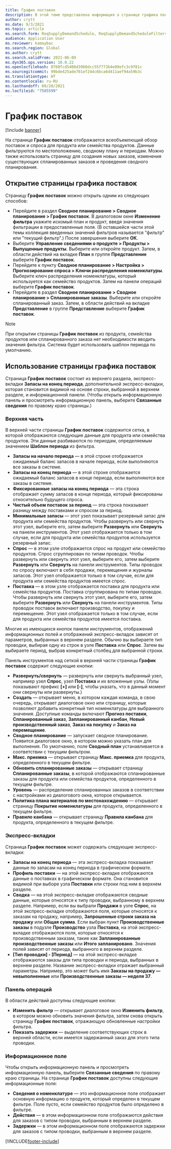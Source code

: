 ```yaml
---
title: График поставок
description: В этой теме представлена информация о странице графика поставок и ее возможностях.
author: crytt
ms.date: 9/3/2021
ms.topic: article
ms.search.form: ReqSupplyDemandSchedule, ReqSupplyDemandScheduleFilters, ReqSupplyDemandItemDetails, ReqTransFuturesActionsPart, ReqSupplyDemandOverviewLegendPart
audience: Application User
ms.reviewer: kamaybac
ms.search.region: Global
ms.author: crytt
ms.search.validFrom: 2021-06-09
ms.dyn365.ops.version: 10.0.22
ms.openlocfilehash: 0760fcd5408d3960dcc55f773b4e09efc3c9f81c
ms.sourcegitcommit: 99bde425ade701ef244c6bca6d411aef94a59b3c
ms.translationtype: HT
ms.contentlocale: ru-RU
ms.lasthandoff: 09/20/2021
ms.locfileid: "7505599"
---
```

# <a name="supply-schedule"></a>График поставок

[!include [banner](../includes/banner.md)]

На странице **График поставок** отображается всеобъемлющий обзор поставок и спроса для продукта или семейства продуктов. Данные фильтруются по местоположению, сводному плану и периодам. Можно также использовать страницу для создания новых заказов, изменения существующих спланированных заказов и проведения сводного планирования.

## <a name="open-the-supply-schedule-page"></a>Открытие страницы графика поставок

Страницу **График поставок** можно открыть одним из следующих способов:

- Перейдите в раздел **Сводное планирование \> Сводное планирование \> График поставок**. В диалоговом окне **Изменение фильтра** укажите искомый план и продукт, введя значения фильтрации в предоставленные поля. (В оставшейся части этой темы коллекция введенных значений фильтров называется "фильтр" или "текущий фильтр".) После завершения выберите **ОК**.
- Выберите **Управление сведениями о продукте \> Продукты \> Выпущенные продукты**. Выберите или откройте продукт. Затем, в области действий на вкладке **План** в группе **Представление** выберите **График поставок**.
- Перейдите к пункту **Сводное планирование \> Настройка \> Прогнозирование спроса \> Ключи распределения номенклатуры**. Выберите ключ распределения номенклатуры, который используется как семейство продуктов. Затем на панели операций выберите **График поставок**.
- Перейдите в раздел **Сводное планирование \> Сводное планирование \> Спланированные заказы**. Выберите или откройте спланированный заказ. Затем, в области действий на вкладке **Представление** в группе **Представление** выберите **График поставок**.

> [!NOTE]
> При открытии страницы **График поставок** из продукта, семейства продуктов или спланированного заказа нет необходимости вводить значения фильтра. Система будет использовать шаблон периода по умолчанию.

## <a name="use-the-supply-schedule-page"></a>Использование страницы графика поставок

Страница **График поставок** состоит из верхнего раздела, экспресс-вкладки **Запасы на конец периода**, дополнительной экспресс-вкладки, которая становится видимой на основе строки, выбранной в верхнем разделе, и информационной панели. (Чтобы открыть информационную панель и просмотреть информационную панель, выберите **Связанные сведения** по правому краю страницы.)

### <a name="upper-section"></a>Верхняя часть

В верхней части страницы **График поставок** содержится сетка, в которой отображаются следующие данные для продукта или семейства продуктов. Эти данные разбиваются по периодам, определяемым значением **Шаблон периода** из фильтра.

- **Запасы на начало периода** — в этой строке отображается ожидаемый баланс запасов в начале периода, если выполняются все заказы в системе.
- **Запасы на конец периода** — в этой строке отображается ожидаемый баланс запасов в конце периода, если выполняются все заказы в системе.
- **Фиксированные запасы на конец периода** — эта строка отображает сумму запасов в конце периода, который фиксированы относительно будущего спроса.
- **Чистый объем поставок за период** — эта строка показывает разницу между поставками и спросом за период.
- **Минимальные запасы** — этот узел показывает резервный запас для продукта или семейства продуктов. Чтобы развернуть или свернуть этот узел, выберите его, затем выберите **Развернуть** или **Свернуть** на панели инструментов. Этот узел отображается только в том случае, если для продукта или семейства продуктов используется резервный запас.
- **Спрос** — в этом узле отображается спрос на продукт или семейство продуктов. Спрос сгруппирован по типам проводок. Чтобы развернуть или свернуть этот узел, выберите его, затем выберите **Развернуть** или **Свернуть** на панели инструментов. Типы проводок по спросу включают в себя продажи, перемещения и журналы запасов. Этот узел отображается только в том случае, если для продукта или семейства продуктов имеется спрос.
- **Поставка** — в этом узле отображается поставка для продукта или семейства продуктов. Поставка сгруппирована по типам проводок. Чтобы развернуть или свернуть этот узел, выберите его, затем выберите **Развернуть** или **Свернуть** на панели инструментов. Типы проводок поставок включают производство, покупку и перемещение. Этот узел отображается только в том случае, если для продукта или семейства продуктов имеется поставка.

Многие из имеющихся кнопок панели инструментов, отображений информационных полей и отображений экспресс-вкладок зависят от параметров, выбранных в верхнем разделе. Обычно вы выбираете тип проводки, выбирая одну из строк в узле **Поставка** или **Спрос**. Затем вы выбираете период, выбрав конкретный столбец для выбранной строки.

Панель инструментов над сеткой в верхней части страницы **График поставок** содержит следующие кнопки:

- **Развернуть/свернуть** — развернуть или свернуть выбранный узел, например узел **Спрос**, узел **Поставка** и их вложенные узлы. (Узлы показывают префикс **\[+\]** или **\[-\]**, чтобы указать, что в данный момент они свернуты или развернуты.)
- **Создать** — открывает меню, в котором каждая команда, в свою очередь, открывает диалоговое окно или страницу, которые позволяют добавить конкретный тип номенклатуры для выбранного значения. Доступные команды включают **Прогноз поставки**, **Спланированный заказ**, **Запланированный канбан**, **Новый производственный заказ**, **Заказ на покупку** и **Заказ на перемещение**.
- **Сводное планирование** — запускает сводное планирование. Появится диалоговое окно, в котором можно указать план для выполнения. По умолчанию, поле **Сводный план** устанавливается в соответствии с текущим фильтром.
- **Макс. приемка** — открывает страницу **Макс. приемка** для продукта, определенного в текущем фильтре.
- **Обновить спланированные заказы** — открывает страницу **Спланированные заказы**, в которой отображаются спланированные заказы для продукта или семейства продуктов, определенного в текущем фильтре.
- **Уровень** — распределение спланированных заказов в соответствии с настройками из диалогового окна, которое открывается.
- **Политика плана материалов по местонахождению** — открывает страницу **Покрытие номенклатуры** для продукта, определенного в текущем фильтре.
- **Правило канбана** — открывает страницу **Правила канбана** для продукта, определенного в текущем фильтре.

### <a name="fasttabs"></a>Экспресс-вкладки

Страница **График поставок** может содержать следующие экспресс-вкладки:

- **Запасы на конец периода** — эта экспресс-вкладка показывает данные по запасам на конец периода в графическом формате.
- **Профиль поставки** — на этой экспресс-вкладке отображаются данные о поставках в графическом формате. Она становится видимой при выборе узла **Поставки** или строки под ним в верхнем разделе.
- **Сводка** — на этой экспресс-вкладке отображаются сводные данные, которые относятся к типу проводки, выбранному в верхнем разделе. Например, если вы выбрали **Продажи** в узле **Спрос**, на этой экспресс-вкладке отображаются поля, которые относятся к заказам на продажу, например, **Запрошенные строки заказа на продажу** или **Общая сумма**. Если выбран пункт **Производственные заказы** в подузле **Производство** узла **Поставка**, на этой экспресс-вкладке отображаются поля, которые относятся к производственным заказам, такие как **Запланированные производственные заказы** или **Итого запланировано**. Значения полей зависят от периода, выбранного в верхнем разделе. 
- **\[Тип проводки\] - \[Период\]** — на этой экспресс-вкладке отображаются заказы для типа проводки и периода, выбранных в верхнем разделе. Название экспресс-вкладки отражает выбранный параметры. Например, это может быть имя **Заказы на продажу — невыполненные** или **Производственные заказы — неделя 37**.

### <a name="action-pane"></a>Панель операций

В области действий доступны следующие кнопки:

- **Изменить фильтр** — открывает диалоговое окно **Изменить фильтр**, в котором можно обновить значения фильтра, затем снова открыть страницу **График поставок**, отражающую обновленные настройки фильтра.
- **Показать задержки** — выделение соответствующих строк в верхней области, если имеется задержанный заказ для этого типа проводки.

### <a name="factbox-pane"></a>Информационное поле

Чтобы открыть информационную панель и просмотреть информационную панель, выберите **Связанные сведения** по правому краю страницы. На странице **График поставок** доступны следующие информационные поля:

- **Сведения о номенклатуре** — это информационное поле отображает основную информацию о продукте, который определен в текущем фильтре. Поле пусто, если семейство продуктов было определено в фильтре.
- **Действия** — в этом информационном поле отображаются действия для заказов с типом проводки, выбранным в верхнем разделе.
- **Задержки** — в этом информационном поле отображаются задержки для заказов с типом проводки, выбранным в верхнем разделе.

[!INCLUDE[footer-include](../../includes/footer-banner.md)]
